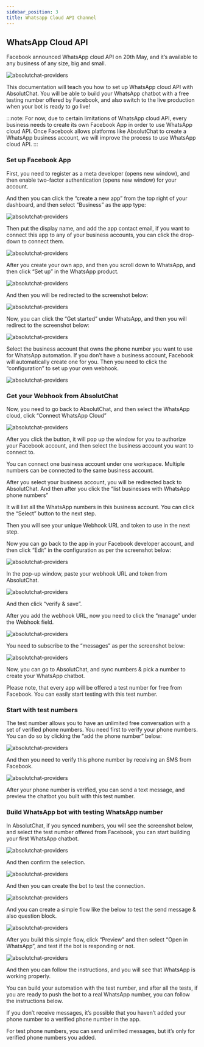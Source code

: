 ```yaml
---
sidebar_position: 3
title: Whatsapp Cloud API Channel
---
```


## WhatsApp Cloud API

Facebook announced WhatsApp cloud API on 20th May, and it’s available to any business of any size, big and small.

![absolutchat-providers](/img/cloudapi1.png)

This documentation will teach you how to set up WhatsApp cloud API with AbsolutChat. You will be able to build your WhatsApp chatbot with a free testing number offered by Facebook, and also switch to the live production when your bot is ready to go live!

:::note:
For now, due to certain limitations of WhatsApp cloud API, every business needs to create its own Facebook App in order to use WhatsApp cloud API. Once Facebook allows platforms like AbsolutChat to create a WhatsApp business account, we will improve the process to use WhatsApp cloud API.
:::

### Set up Facebook App

First, you need to register as a meta developer (opens new window), and then enable two-factor authentication (opens new window)
for your account.

And then you can click the “create a new app” from the top right of your dashboard, and then select “Business” as the app type:

![absolutchat-providers](/img/cloudapi2.png)

Then put the display name, and add the app contact email, if you want to connect this app to any of your business accounts, you can click the drop-down to connect them.

![absolutchat-providers](/img/cloudapi3.png)

After you create your own app, and then you scroll down to WhatsApp, and then click “Set up” in the WhatsApp product.

![absolutchat-providers](/img/cloudapi4.png)

And then you will be redirected to the screenshot below:

![absolutchat-providers](/img/cloudapi5.png)

Now, you can click the “Get started” under WhatsApp, and then you will redirect to the screenshot below:

![absolutchat-providers](/img/cloudapi6.png)

Select the business account that owns the phone number you want to use for WhatsApp automation. If you don’t have a business account, Facebook will automatically create one for you.
Then you need to click the “configuration” to set up your own webhook.

![absolutchat-providers](/img/cloudapi7.png)

### Get your Webhook from AbsolutChat

Now, you need to go back to AbsolutChat, and then select the WhatsApp cloud, click “Connect WhatsApp Cloud”

![absolutchat-providers](/img/cloudapi8.png)

After you click the button, it will pop up the window for you to authorize your Facebook account, and then select the business account you want to connect to.

You can connect one business account under one workspace. Multiple numbers can be connected to the same business account.

After you select your business account, you will be redirected back to AbsolutChat. And then after you click the “list businesses with WhatsApp phone numbers”

It will list all the WhatsApp numbers in this business account. You can click the “Select” button to the next step.

Then you will see your unique Webhook URL and token to use in the next step.

Now you can go back to the app in your Facebook developer account, and then click “Edit” in the configuration as per the screenshot below:

![absolutchat-providers](/img/cloudapi9.png)

In the pop-up window, paste your webhook URL and token from AbsolutChat.

![absolutchat-providers](/img/cloudapi10.png)

And then click “verify & save”.

After you add the webhook URL, now you need to click the “manage” under the Webhook field.

![absolutchat-providers](/img/cloudapi11.png)

You need to subscribe to the “messages” as per the screenshot below:

![absolutchat-providers](/img/cloudapi13.png)

Now, you can go to AbsolutChat, and sync numbers & pick a number to create your WhatsApp chatbot.

Please note, that every app will be offered a test number for free from Facebook. You can easily start testing with this test number.

### Start with test numbers

The test number allows you to have an unlimited free conversation with a set of verified phone numbers. You need first to verify your phone numbers. You can do so by clicking the “add the phone number” below:

![absolutchat-providers](/img/cloudapi14.png)

And then you need to verify this phone number by receiving an SMS from Facebook.

![absolutchat-providers](/img/cloudapi15.png)

After your phone number is verified, you can send a text message, and preview the chatbot you built with this test number.

### Build WhatsApp bot with testing WhatsApp number

In AbsolutChat, if you synced numbers, you will see the screenshot below, and select the test number offered from Facebook, you can start building your first WhatsApp chatbot.

![absolutchat-providers](/img/cloudapi16.png)

And then confirm the selection.

![absolutchat-providers](/img/cloudapi17.png)

And then you can create the bot to test the connection.

![absolutchat-providers](/img/cloudapi18.png)

And you can create a simple flow like the below to test the send message & also question block.

![absolutchat-providers](/img/cloudapi19.png)

After you build this simple flow, click “Preview” and then select “Open in WhatsApp”, and test if the bot is responding or not.

![absolutchat-providers](/img/cloudapi20.png)

And then you can follow the instructions, and you will see that WhatsApp is working properly.

You can build your automation with the test number, and after all the tests, if you are ready to push the bot to a real WhatsApp number, you can follow the instructions below.

If you don’t receive messages, it’s possible that you haven’t added your phone number to a verified phone number in the app.

For test phone numbers, you can send unlimited messages, but it’s only for verified phone numbers you added.
